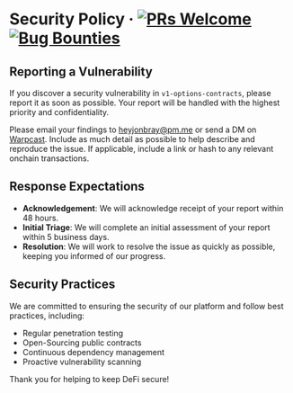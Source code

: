 # Security Policy &middot; [![PRs Welcome](https://img.shields.io/badge/PRs-welcome-darkgreen.svg)](https://github.com/heyjonbray/v1-options-contracts/blob/main/CONTRIBUTING.md) [![Bug Bounties](https://img.shields.io/badge/Bug_Bounties-open-darkgreen.svg)](https://github.com/heyjonbray/v1-options-contracts/blob/main/bug-bounties.md)

## Reporting a Vulnerability

If you discover a security vulnerability in `v1-options-contracts`, please report it as soon as possible. Your report will be handled with the highest priority and confidentiality.

Please email your findings to [heyjonbray@pm.me](mailto:heyjonbray@pm.me) or send a DM on [Warpcast](https://warpcast.com/jonbray.eth). Include as much detail as possible to help describe and reproduce the issue.
If applicable, include a link or hash to any relevant onchain transactions.

## Response Expectations

- **Acknowledgement**: We will acknowledge receipt of your report within 48 hours.
- **Initial Triage**: We will complete an initial assessment of your report within 5 business days.
- **Resolution**: We will work to resolve the issue as quickly as possible, keeping you informed of our progress.

## Security Practices

We are committed to ensuring the security of our platform and follow best practices, including:

- Regular penetration testing
- Open-Sourcing public contracts
- Continuous dependency management
- Proactive vulnerability scanning

Thank you for helping to keep DeFi secure!
